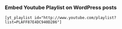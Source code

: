 ### Embed Youtube Playlist on WordPress posts

`[yt_playlist id="http://www.youtube.com/playlist?list=PLAFF87E4DC940D286"]`


